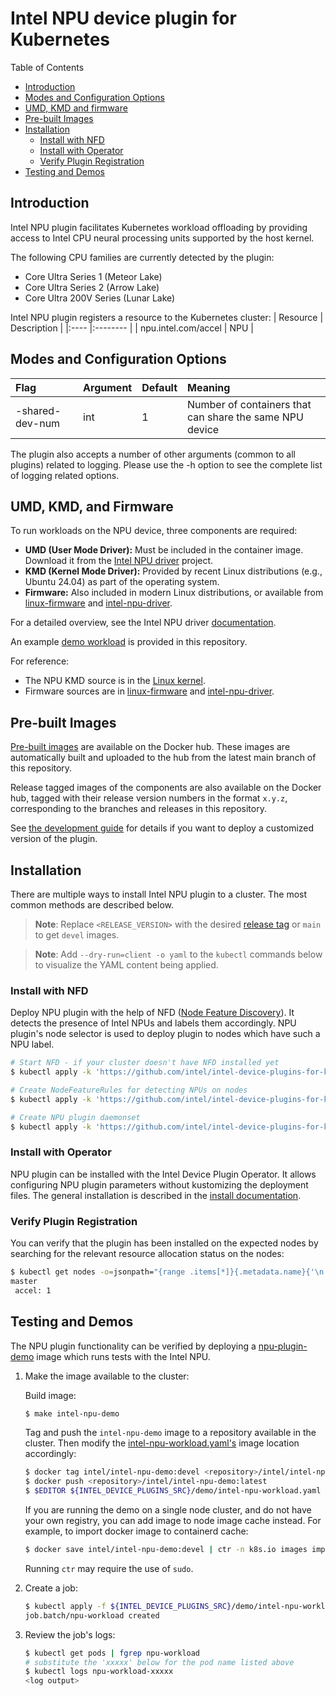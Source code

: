 # Intel NPU device plugin for Kubernetes

Table of Contents

* [Introduction](#introduction)
* [Modes and Configuration Options](#modes-and-configuration-options)
* [UMD, KMD and firmware](#umd-kmd-and-firmware)
* [Pre-built Images](#pre-built-images)
* [Installation](#installation)
    * [Install with NFD](#install-with-nfd)
    * [Install with Operator](#install-with-operator)
    * [Verify Plugin Registration](#verify-plugin-registration)
* [Testing and Demos](#testing-and-demos)

## Introduction

Intel NPU plugin facilitates Kubernetes workload offloading by providing access to Intel CPU neural processing units supported by the host kernel.

The following CPU families are currently detected by the plugin:
* Core Ultra Series 1 (Meteor Lake)
* Core Ultra Series 2 (Arrow Lake)
* Core Ultra 200V Series (Lunar Lake)

Intel NPU plugin registers a resource to the Kubernetes cluster:
| Resource | Description |
|:---- |:-------- |
| npu.intel.com/accel | NPU |

## Modes and Configuration Options

| Flag | Argument | Default | Meaning |
|:---- |:-------- |:------- |:------- |
| -shared-dev-num | int | 1 | Number of containers that can share the same NPU device |

The plugin also accepts a number of other arguments (common to all plugins) related to logging.
Please use the -h option to see the complete list of logging related options.

## UMD, KMD, and Firmware

To run workloads on the NPU device, three components are required:

- **UMD (User Mode Driver):** Must be included in the container image. Download it from the [Intel NPU driver](https://github.com/intel/linux-npu-driver/) project.
- **KMD (Kernel Mode Driver):** Provided by recent Linux distributions (e.g., Ubuntu 24.04) as part of the operating system.
- **Firmware:** Also included in modern Linux distributions, or available from [linux-firmware](https://git.kernel.org/pub/scm/linux/kernel/git/firmware/linux-firmware.git/tree/intel/vpu) and [intel-npu-driver](https://github.com/intel/linux-npu-driver/tree/main/firmware/bin).

For a detailed overview, see the Intel NPU driver [documentation](https://github.com/intel/linux-npu-driver/blob/main/docs/overview.md).

An example [demo workload](#testing-and-demos) is provided in this repository.

For reference:
- The NPU KMD source is in the [Linux kernel](https://github.com/torvalds/linux/tree/master/drivers/accel/ivpu).
- Firmware sources are in [linux-firmware](https://git.kernel.org/pub/scm/linux/kernel/git/firmware/linux-firmware.git/tree/intel/vpu) and [intel-npu-driver](https://github.com/intel/linux-npu-driver/tree/main/firmware/bin).

## Pre-built Images

[Pre-built images](https://hub.docker.com/r/intel/intel-npu-plugin)
are available on the Docker hub. These images are automatically built and uploaded
to the hub from the latest main branch of this repository.

Release tagged images of the components are also available on the Docker hub, tagged with their
release version numbers in the format `x.y.z`, corresponding to the branches and releases in this
repository.

See [the development guide](../../DEVEL.md) for details if you want to deploy a customized version of the plugin.

## Installation

There are multiple ways to install Intel NPU plugin to a cluster. The most common methods are described below.

> **Note**: Replace `<RELEASE_VERSION>` with the desired [release tag](https://github.com/intel/intel-device-plugins-for-kubernetes/tags) or `main` to get `devel` images.

> **Note**: Add ```--dry-run=client -o yaml``` to the ```kubectl``` commands below to visualize the YAML content being applied.

### Install with NFD

Deploy NPU plugin with the help of NFD ([Node Feature Discovery](https://github.com/kubernetes-sigs/node-feature-discovery)). It detects the presence of Intel NPUs and labels them accordingly. NPU plugin's node selector is used to deploy plugin to nodes which have such a NPU label.

```bash
# Start NFD - if your cluster doesn't have NFD installed yet
$ kubectl apply -k 'https://github.com/intel/intel-device-plugins-for-kubernetes/deployments/nfd?ref=<RELEASE_VERSION>'

# Create NodeFeatureRules for detecting NPUs on nodes
$ kubectl apply -k 'https://github.com/intel/intel-device-plugins-for-kubernetes/deployments/nfd/overlays/node-feature-rules?ref=<RELEASE_VERSION>'

# Create NPU plugin daemonset
$ kubectl apply -k 'https://github.com/intel/intel-device-plugins-for-kubernetes/deployments/npu_plugin/overlays/nfd_labeled_nodes?ref=<RELEASE_VERSION>'
```

### Install with Operator

NPU plugin can be installed with the Intel Device Plugin Operator. It allows configuring NPU plugin parameters without kustomizing the deployment files. The general installation is described in the [install documentation](../operator/README.md#installation).

### Verify Plugin Registration

You can verify that the plugin has been installed on the expected nodes by searching for the relevant
resource allocation status on the nodes:

```bash
$ kubectl get nodes -o=jsonpath="{range .items[*]}{.metadata.name}{'\n'}{' accel: '}{.status.allocatable.npu\.intel\.com/accel}{'\n'}"
master
 accel: 1
```

## Testing and Demos

The NPU plugin functionality can be verified by deploying a [npu-plugin-demo](../../demo/intel-npu-demo/) image which runs tests with the Intel NPU.

1. Make the image available to the cluster:

    Build image:

    ```bash
    $ make intel-npu-demo
    ```

    Tag and push the `intel-npu-demo` image to a repository available in the cluster. Then modify the [intel-npu-workload.yaml's](../../demo/intel-npu-workload.yaml) image location accordingly:

    ```bash
    $ docker tag intel/intel-npu-demo:devel <repository>/intel/intel-npu-demo:latest
    $ docker push <repository>/intel/intel-npu-demo:latest
    $ $EDITOR ${INTEL_DEVICE_PLUGINS_SRC}/demo/intel-npu-workload.yaml
    ```

    If you are running the demo on a single node cluster, and do not have your own registry, you can add image to node image cache instead. For example, to import docker image to containerd cache:

    ```bash
    $ docker save intel/intel-npu-demo:devel | ctr -n k8s.io images import -
    ```
    Running `ctr` may require the use of `sudo`.

1. Create a job:

    ```bash
    $ kubectl apply -f ${INTEL_DEVICE_PLUGINS_SRC}/demo/intel-npu-workload.yaml
    job.batch/npu-workload created
    ```

1. Review the job's logs:

    ```bash
    $ kubectl get pods | fgrep npu-workload
    # substitute the 'xxxxx' below for the pod name listed above
    $ kubectl logs npu-workload-xxxxx
    <log output>
    ```

